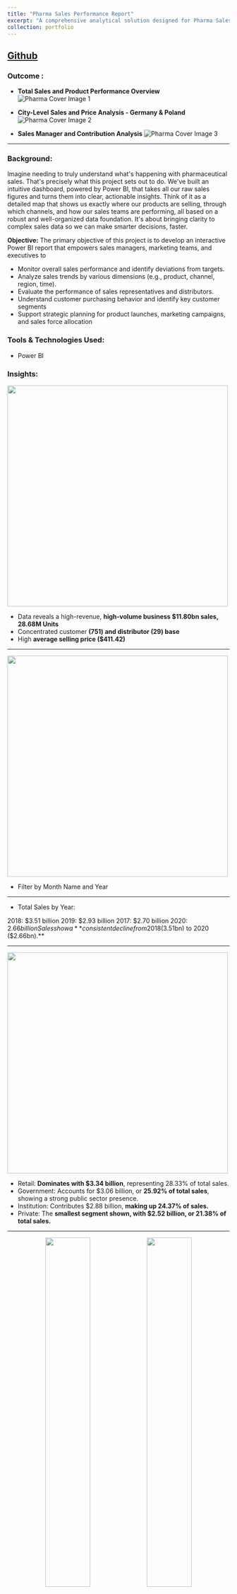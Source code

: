 ```yaml
---
title: "Pharma Sales Performance Report"
excerpt: "A comprehensive analytical solution designed for Pharma Sales Data. It's built on a robust star-schema data model that integrates sales transactions with key dimensions like product, channel, geography, and sales force. It utilizes Power BI to transform raw sales figures into actionable insights for strategic decision-making.<br/><img src='/images/PharmaCover.png' style='margin-top: 10px;'/>"
collection: portfolio
---
```


## [Github](https://github.com/mlaryan/Pharma-Sales-Performance-Report/tree/main)


### Outcome :

- **Total Sales and Product Performance Overview**
  <img src="/images/PharmaCover1.png" alt="Pharma Cover Image 1">

- **City-Level Sales and Price Analysis - Germany & Poland**
  <img src="/images/PharmaCover2.png" alt="Pharma Cover Image 2">

- **Sales Manager and Contribution Analysis**
  <img src="/images/PharmaCover3.png" alt="Pharma Cover Image 3">

---

### Background:
Imagine needing to truly understand what's happening with pharmaceutical sales. That's precisely what this project sets out to do. We've built an intuitive dashboard, powered by Power BI, that takes all our raw sales figures and turns them into clear, actionable insights. Think of it as a detailed map that shows us exactly where our products are selling, through which channels, and how our sales teams are performing, all based on a robust and well-organized data foundation. It's about bringing clarity to complex sales data so we can make smarter decisions, faster.

**Objective:** The primary objective of this project is to develop an interactive Power BI report that empowers sales managers, marketing teams, and executives to

- Monitor overall sales performance and identify deviations from targets.
- Analyze sales trends by various dimensions (e.g., product, channel, region, time).
- Evaluate the performance of sales representatives and distributors.
- Understand customer purchasing behavior and identify key customer segments
- Support strategic planning for product launches, marketing campaigns, and sales force allocation

###  Tools & Technologies Used:
- Power BI

### Insights:

<img src="/images/PharmaKPI.png" width="500px">

- Data reveals a high-revenue, **high-volume business $11.80bn sales, 28.68M Units**
- Concentrated customer **(751) and distributor (29) base**
- High **average selling price ($411.42)**

----

<img src="/images/PharmaFilter.png" width="500px">

- Filter by Month Name and Year

---

- Total Sales by Year:

2018: $3.51 billion
2019: $2.93 billion
2017: $2.70 billion
2020: $2.66 billion
Sales show a **consistent decline from 2018 ($3.51bn) to 2020 ($2.66bn).**

---

<img src="/images/PharmaSubChannelPie.png" width="500px">

- Retail: **Dominates with $3.34 billion**, representing 28.33% of total sales.
- Government: Accounts for $3.06 billion, or **25.92% of total sales**, showing a strong public sector presence.
- Institution: Contributes $2.88 billion, **making up 24.37% of sales.**
- Private: The **smallest segment shown, with $2.52 billion, or 21.38% of total sales.**

---

<p align="center">
  <img src="/images/PharmaSalesProductName1.png" width="45%" />
  <img src="/images/PharmaSalesProductName2.png" width="45%" />
</p>

- Ionclotide leads with over **$150M in sales, followed by Tetratanyl (near $150M)** and **Sumanazole (around $125M)**. Many others also show strong performance, generally **between $75M-$100M.**
-  A separate group of products, including Ibruferon and Amphesirox, contribute significantly less, **mostly below $25M each.**

---

<img src="/images/PharmaProductClass.png" width="500px">

- **Above $2 Billion**: Analgesics, Antiseptics
- Between $1.5 Billion and $2 Billion: Mood Stabilizers, Antipyretics
- **Between $1 Billion and $1.5 Billion**: Antibiotics, 
- **Below $1 Billion**: Antimalarial

---

<img src="/images/PharmaChannel.png" width= "400px">

- Overall Trend: Both Hospital and Pharmacy channels show a general **decreasing trend in sales from 2018 to 2020.**
- From 2017 to 2019, both Hospital and Pharmacy channels experienced a **sales peak in 2018**, with Pharmacy consistently generating higher total sales.
- 2018: Hospital: Approximately **$1.7 billion**; Pharmacy: Approximately **$1.85 billion (highest sales for both channels)**
- 2020: Hospital: Approximately **$1.2 billion (lowest sales for Hospital)**; Pharmacy: Approximately **$1.4 billion (lowest sales for Pharmacy)**  

---

<img src="/images/Screenshot 2025-07-18 002103.png" width= "800px">

- Total Sales: $11.798 billion from **29 million units sold.**
- Sales Dominance: **Analgesics ($2.37B, 20.1%) and Antiseptics ($2.37B, 18.96%)** are the top two product classes by sales, collectively accounting for $4.74B (39.06%) of total sales.


**Insights from the matrix table:**
- Top Performers: Analgesics & Antiseptics drive ~40% of sales ($4.74B); maintain focus.
- High-Value Leverage: Antipiretics' high ASP ($464.72) makes it a prime candidate for volume growth.
- Targeted Growth: Consider boosting Government sales for **Antimalarial (highest ASP in class, $354.87).**
- High-Value Leverage: Antipiretics' **high ASP ($464.72)** makes it a prime candidate for volume growth.

<img src="/images/PharmaGeoTable.png" width= "400px">

- Butzbach dominates due to its exceptional combination of **high prices and high quantity.**
- Cities like Dortmund and Arnsberg need attention – low prices and volumes reduce their contribution.
- Several cities (e.g., Friedberg, Bottrop, Freising) show sustainable, mid-range performance — essential for long-term stability.

----

<p align="center">
  <img src="/images/PharmaMap1.png" width="45%" />
  <img src="/images/PharmaMap2.png" width="45%" />
</p>

- Regional Insights: Instantly spot **high-performing cities and clusters (like western Germany)** for both sales and pricing.
- Targeted Strategy: Identify underperforming  **(e.g., eastern regions) for market expansion or pricing optimization**
- City-Level Drilldowns: Hovering over cities like Warstein gives precise average price data — useful for localized decision-making.

---

  <img src="/images/PharmaCover3.png" alt="Pharma Cover Image 3" width= "1000px">

- Brittany Bold leads with **$3.63B in total sales** — the highest among all managers.
- Jimmy Grey tops the individual chart with **$985.97M in total sales under Alisha Cordwell.**
- Brittany Bold’s team moved **8.87M units,** leading in volume, despite slightly lower average prices.
- **Jimmy Grey with $429.96 per unit** – above the team and national average.
- Stella Given, Daniel Gates, and Jimmy Grey all have nearly equal team average sales (~$941M), **indicating strong team balance and leadership under Alisha.**
- James Goodwill’s team, **despite decent volume (6.30M units),** lags in **total revenue at $2.58B** due to a **lower average price ($409.55).**
- **Close Competition Between Teams**: Charlie: $2.82B, Alfa; $2.58B; Bravo: $2.75B

  